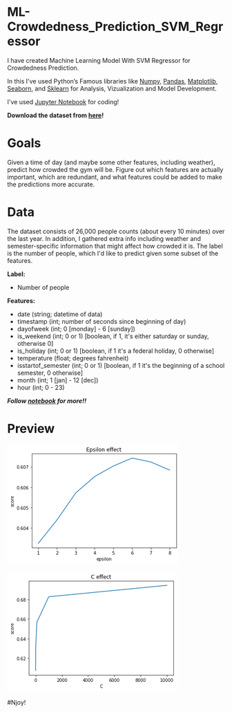 # ML-Crowdedness_Prediction_SVM_Regressor

I have created Machine Learning Model With SVM Regressor for Crowdedness Prediction.

In this I've used Python’s Famous libraries like [Numpy](), [Pandas](), [Matplotlib](), [Seaborn](), and [Sklearn]() for Analysis, Vizualization and Model Development.

I've used [Jupyter Notebook](https://jupyter.org/) for coding!

**Download the dataset from [here](https://github.com/Anuragtsl/ML-Crowdedness_Prediction_SVM_Regressor/blob/main/data.csv)!**

# Goals

Given a time of day (and maybe some other features, including weather), predict how crowded the gym will be.
Figure out which features are actually important, which are redundant, and what features could be added to make the predictions more accurate.

# Data

The dataset consists of 26,000 people counts (about every 10 minutes) over the last year. In addition, I gathered extra info including weather and semester-specific information that might affect how crowded it is. The label is the number of people, which I'd like to predict given some subset of the features.

**Label:**

* Number of people

**Features:**

* date (string; datetime of data)
* timestamp (int; number of seconds since beginning of day)
* dayofweek (int; 0 [monday] - 6 [sunday])
* is_weekend (int; 0 or 1) [boolean, if 1, it's either saturday or sunday, otherwise 0]
* is_holiday (int; 0 or 1) [boolean, if 1 it's a federal holiday, 0 otherwise]
* temperature (float; degrees fahrenheit)
* isstartof_semester (int; 0 or 1) [boolean, if 1 it's the beginning of a school semester, 0 otherwise]
* month (int; 1 [jan] - 12 [dec])
* hour (int; 0 - 23)

***Follow [notebook](https://github.com/Anuragtsl/ML-Crowdedness_Prediction_SVM_Regressor/blob/main/Crowdedness%20Prediction%20SVM%20Regressor.ipynb) for more!!***

# Preview

![Image1](https://github.com/Anuragtsl/ML-Crowdedness_Prediction_SVM_Regressor/blob/main/Images/1.png)

![Image2](https://github.com/Anuragtsl/ML-Crowdedness_Prediction_SVM_Regressor/blob/main/Images/2.png)


#Njoy!
